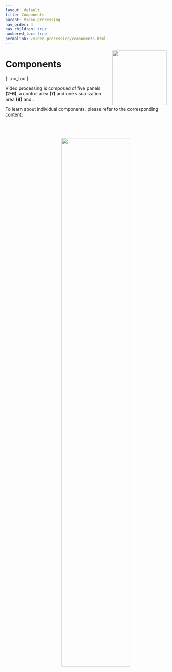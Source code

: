 ```yaml
---
layout: default
title: Components
parent: Video processing
nav_order: 4
has_children: true
numbered_toc: true
permalink: /video-processing/components.html
---
```


<img src="../assets/images/logos/logo-video-processing_400px.png" width="170" style="float:right; margin-left: 15px;"/>

# Components
{: .no_toc }

Video processing is composed of five panels **(2-6)**, a control area **(7)** and one visualization area **(8)** and .

To learn about individual components, please refer to the corresponding content:

<a class="plain" href="../assets/images/gui/panel-video-processing.png"><img src="../assets/images/gui/panel-video-processing.png"  width="65%" style="float:right; margin-left: 15px; margin-top: 50px;"/></a>

